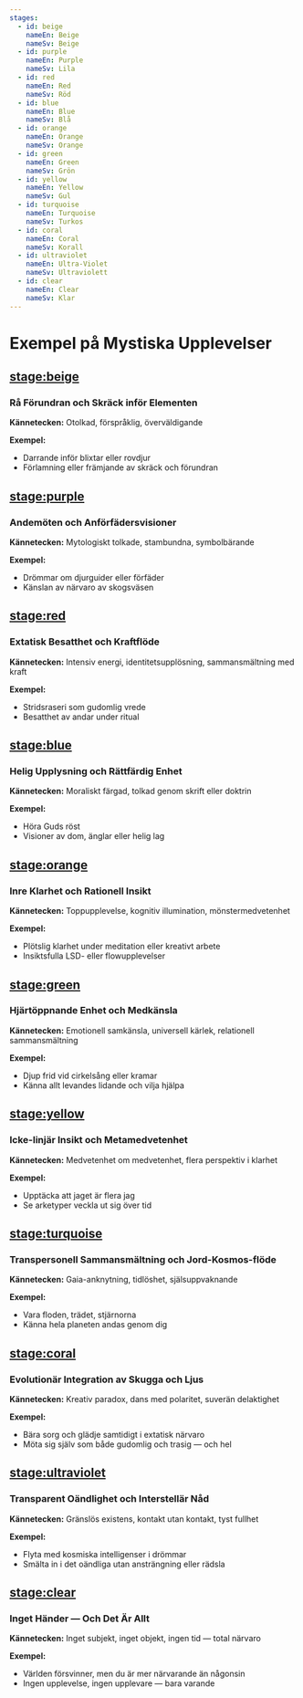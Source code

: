 ```yaml
---
stages:
  - id: beige
    nameEn: Beige
    nameSv: Beige
  - id: purple
    nameEn: Purple
    nameSv: Lila
  - id: red
    nameEn: Red
    nameSv: Röd
  - id: blue
    nameEn: Blue
    nameSv: Blå
  - id: orange
    nameEn: Orange
    nameSv: Orange
  - id: green
    nameEn: Green
    nameSv: Grön
  - id: yellow
    nameEn: Yellow
    nameSv: Gul
  - id: turquoise
    nameEn: Turquoise
    nameSv: Turkos
  - id: coral
    nameEn: Coral
    nameSv: Korall
  - id: ultraviolet
    nameEn: Ultra-Violet
    nameSv: Ultraviolett
  - id: clear
    nameEn: Clear
    nameSv: Klar
---
```


# Exempel på Mystiska Upplevelser

## <stage:beige>

### Rå Förundran och Skräck inför Elementen

**Kännetecken:** Otolkad, förspråklig, överväldigande

**Exempel:**
- Darrande inför blixtar eller rovdjur
- Förlamning eller främjande av skräck och förundran

## <stage:purple>

### Andemöten och Anförfädersvisioner

**Kännetecken:** Mytologiskt tolkade, stambundna, symbolbärande

**Exempel:**
- Drömmar om djurguider eller förfäder
- Känslan av närvaro av skogsväsen

## <stage:red>

### Extatisk Besatthet och Kraftflöde

**Kännetecken:** Intensiv energi, identitetsupplösning, sammansmältning med kraft

**Exempel:**
- Stridsraseri som gudomlig vrede
- Besatthet av andar under ritual

## <stage:blue>

### Helig Upplysning och Rättfärdig Enhet

**Kännetecken:** Moraliskt färgad, tolkad genom skrift eller doktrin

**Exempel:**
- Höra Guds röst
- Visioner av dom, änglar eller helig lag

## <stage:orange>

### Inre Klarhet och Rationell Insikt

**Kännetecken:** Toppupplevelse, kognitiv illumination, mönstermedvetenhet

**Exempel:**
- Plötslig klarhet under meditation eller kreativt arbete
- Insiktsfulla LSD- eller flowupplevelser

## <stage:green>

### Hjärtöppnande Enhet och Medkänsla

**Kännetecken:** Emotionell samkänsla, universell kärlek, relationell sammansmältning

**Exempel:**
- Djup frid vid cirkelsång eller kramar
- Känna allt levandes lidande och vilja hjälpa

## <stage:yellow>

### Icke-linjär Insikt och Metamedvetenhet

**Kännetecken:** Medvetenhet om medvetenhet, flera perspektiv i klarhet

**Exempel:**
- Upptäcka att jaget är flera jag
- Se arketyper veckla ut sig över tid

## <stage:turquoise>

### Transpersonell Sammansmältning och Jord-Kosmos-flöde

**Kännetecken:** Gaia-anknytning, tidlöshet, själsuppvaknande

**Exempel:**
- Vara floden, trädet, stjärnorna
- Känna hela planeten andas genom dig

## <stage:coral>

### Evolutionär Integration av Skugga och Ljus

**Kännetecken:** Kreativ paradox, dans med polaritet, suverän delaktighet

**Exempel:**
- Bära sorg och glädje samtidigt i extatisk närvaro
- Möta sig själv som både gudomlig och trasig — och hel

## <stage:ultraviolet>

### Transparent Oändlighet och Interstellär Nåd

**Kännetecken:** Gränslös existens, kontakt utan kontakt, tyst fullhet

**Exempel:**
- Flyta med kosmiska intelligenser i drömmar
- Smälta in i det oändliga utan ansträngning eller rädsla

## <stage:clear>

### Inget Händer — Och Det Är Allt

**Kännetecken:** Inget subjekt, inget objekt, ingen tid — total närvaro

**Exempel:**
- Världen försvinner, men du är mer närvarande än någonsin
- Ingen upplevelse, ingen upplevare — bara varande

